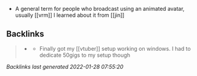 - A general term for people who broadcast using an animated avatar, usually [[vrm]] I learned about it from [[jin]]
## Backlinks

> - [](2021-05-07.md)
>   - Finally got my [[vtuber]] setup working on windows. I had to dedicate 50gigs to my setup though

_Backlinks last generated 2022-01-28 07:55:20_